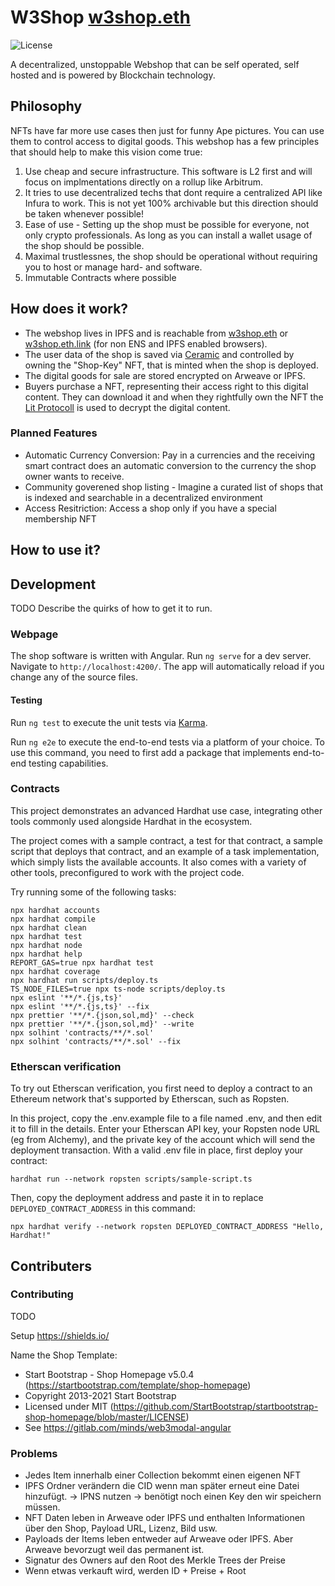 # W3Shop [w3shop.eth](https://w3shop.eth.link)

![License](https://img.shields.io/github/license/tfelix/w3shop)

A decentralized, unstoppable Webshop that can be self operated, self hosted and is powered by Blockchain technology.

## Philosophy

NFTs have far more use cases then just for funny Ape pictures. You can use them to control access to digital goods. This webshop has a few principles that should help to make this vision come true:

1. Use cheap and secure infrastructure. This software is L2 first and will focus on implmentations directly on a rollup like Arbitrum.
2. It tries to use decentralized techs that dont require a centralized API like Infura to work. This is not yet 100% archivable but this direction should be taken whenever possible!
3. Ease of use - Setting up the shop must be possible for everyone, not only crypto professionals. As long as you can install a wallet usage of the shop should be possible.
4. Maximal trustlessnes, the shop should be operational without requiring you to host or manage hard- and software.
5. Immutable Contracts where possible

## How does it work?

- The webshop lives in IPFS and is reachable from [w3shop.eth](ipfs://w3shop.eth) or [w3shop.eth.link](https://w3shop.eth.link) (for non ENS and IPFS enabled browsers).
- The user data of the shop is saved via [Ceramic](https://ceramic.network/) and controlled by owning the "Shop-Key" NFT, that is minted when the shop is deployed.
- The digital goods for sale are stored encrypted on Arweave or IPFS.
- Buyers purchase a NFT, representing their access right to this digital content. They can download it and when they rightfully own the NFT the [Lit Protocoll](https://litprotocol.com/) is used to decrypt the digital content.

### Planned Features

- Automatic Currency Conversion: Pay in a currencies and the receiving smart contract does an automatic conversion to the currency the shop owner wants to receive.
- Community goverened shop listing - Imagine a curated list of shops that is indexed and searchable in a decentralized environment
- Access Resitriction: Access a shop only if you have a special membership NFT

## How to use it?

## Development

TODO Describe the quirks of how to get it to run.

### Webpage

The shop software is written with Angular. Run `ng serve` for a dev server. Navigate to `http://localhost:4200/`. The app will automatically reload if you change any of the source files.

#### Testing

Run `ng test` to execute the unit tests via [Karma](https://karma-runner.github.io).

Run `ng e2e` to execute the end-to-end tests via a platform of your choice. To use this command, you need to first add a package that implements end-to-end testing capabilities.

### Contracts

This project demonstrates an advanced Hardhat use case, integrating other tools commonly used alongside Hardhat in the ecosystem.

The project comes with a sample contract, a test for that contract, a sample script that deploys that contract, and an example of a task implementation, which simply lists the available accounts. It also comes with a variety of other tools, preconfigured to work with the project code.

Try running some of the following tasks:

```shell
npx hardhat accounts
npx hardhat compile
npx hardhat clean
npx hardhat test
npx hardhat node
npx hardhat help
REPORT_GAS=true npx hardhat test
npx hardhat coverage
npx hardhat run scripts/deploy.ts
TS_NODE_FILES=true npx ts-node scripts/deploy.ts
npx eslint '**/*.{js,ts}'
npx eslint '**/*.{js,ts}' --fix
npx prettier '**/*.{json,sol,md}' --check
npx prettier '**/*.{json,sol,md}' --write
npx solhint 'contracts/**/*.sol'
npx solhint 'contracts/**/*.sol' --fix
```

### Etherscan verification

To try out Etherscan verification, you first need to deploy a contract to an Ethereum network that's supported by Etherscan, such as Ropsten.

In this project, copy the .env.example file to a file named .env, and then edit it to fill in the details. Enter your Etherscan API key, your Ropsten node URL (eg from Alchemy), and the private key of the account which will send the deployment transaction. With a valid .env file in place, first deploy your contract:

```shell
hardhat run --network ropsten scripts/sample-script.ts
```

Then, copy the deployment address and paste it in to replace `DEPLOYED_CONTRACT_ADDRESS` in this command:

```shell
npx hardhat verify --network ropsten DEPLOYED_CONTRACT_ADDRESS "Hello, Hardhat!"
```

## Contributers

### Contributing

TODO

Setup https://shields.io/

Name the Shop Template:

* Start Bootstrap - Shop Homepage v5.0.4 (https://startbootstrap.com/template/shop-homepage)
* Copyright 2013-2021 Start Bootstrap
* Licensed under MIT (https://github.com/StartBootstrap/startbootstrap-shop-homepage/blob/master/LICENSE)
* See https://gitlab.com/minds/web3modal-angular


### Problems

- Jedes Item innerhalb einer Collection bekommt einen eigenen NFT
- IPFS Ordner verändern die CID wenn man später erneut eine Datei hinzufügt. -> IPNS nutzen -> benötigt noch einen Key den wir speichern müssen.
- NFT Daten leben in Arweave oder IPFS und enthalten Informationen über den Shop, Payload URL, Lizenz, Bild usw.
- Payloads der Items leben entweder auf Arweave oder IPFS. Aber Arweave bevorzugt weil das permanent ist.
- Signatur des Owners auf den Root des Merkle Trees der Preise
- Wenn etwas verkauft wird, werden ID + Preise + Root